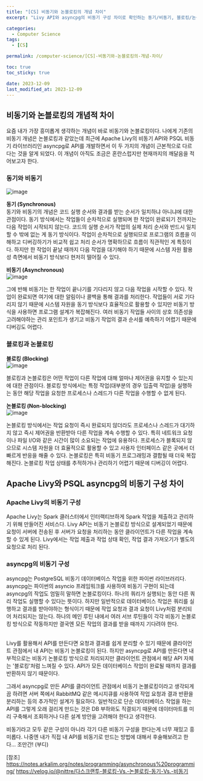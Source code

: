 ```yaml
---
title: "[CS] 비동기와 논블로킹의 개념 차이"
excerpt: "Livy API와 asyncpg의 비동기 구성 차이로 확인하는 동기/비동기, 블로킹/논블로킹의 개념"

categories:
  - Computer Science
tags:
  - [CS]

permalink: /computer-science/[CS]-비동기와-논블로킹의-개념-차이/

toc: true
toc_sticky: true

date: 2023-12-09
last_modified_at: 2023-12-09
---
```


## 비동기와 논블로킹의 개념적 차이
요즘 내가 가장 흥미롭게 생각하는 개념이 바로 비동기와 논블로킹이다.
나에게 기존의 비동기 개념은 논블로킹과 같았는데 최근에 Apache Livy의 비동기 API와 PSQL 비동기 라이브러리인 asyncpg로 API를 개발하면서 이 두 가지의 개념이 근본적으로 다르다는 것을 알게 되었다.
이 개념이 아직도 조금은 혼란스럽지만 현재까지의 깨달음을 적어보고자 한다.

### 동기와 비동기
![image](https://github.com/zisu17/zisu17.github.io/assets/108858121/89fa9316-c8c8-4daf-be7e-5654b156b573)

**동기 (Synchronous)**  
동기와 비동기의 개념은 코드 실행 순서와 결과를 받는 순서가 일치하냐 아니냐에 대한 관점이다.
동기 방식에서는 작업들이 순차적으로 실행되며 한 작업이 완료되기 전까지는 다음 작업이 시작되지 않는다.
코드의 실행 순서가 작업의 실제 처리 순서와 반드시 일치할 수 밖에 없는 게 동기 방식이다.
작업이 순차적으로 실행되므로 프로그램의 흐름을 이해하고 디버깅하기가 비교적 쉽고 처리 순서가 명확하므로 흐름이 직관적인 게 특징이다.
하지만 한 작업이 끝날 때까지 다음 작업을 대기해야 하기 때문에 시스템 자원 활용성 측면에서 비동기 방식보다 현저히 떨어질 수 있다.

**비동기 (Asynchronous)**  
![image](https://github.com/zisu17/zisu17.github.io/assets/108858121/86709dee-7c69-46a4-8e82-75b113028f26)

그에 반해 비동기는 한 작업이 끝나기를 기다리지 않고 다음 작업을 시작할 수 있다. 작업이 완료되면 여기에 대한 알림이나 콜백을 통해 결과를 처리한다.
작업들이 서로 기다리지 않기 때문에 시스템 자원을 동기 방식보다 효율적으로 활용할 수 있지만 비동기 방식을 사용하면 프로그램 설계가 복잡해진다.
여러 비동기 작업들 사이의 상호 의존성을 고려해야하는 관리 포인트가 생기고 비동기 작업의 결과 순서를 예측하기 어렵기 때문에 디버깅도 어렵다.

### 블로킹과 논블로킹
**블로킹 (Blocking)**  
![image](https://github.com/zisu17/zisu17.github.io/assets/108858121/49ee825b-1369-4b7c-90be-d3bef342b189)

블로킹과 논블로킹은 어떤 작업이 다른 작업에 대해 얼마나 제어권을 유지할 수 있는지에 대한 관점이다.
블로킹 방식에서는 특정 작업(대부분의 경우 입출력 작업)을 실행하는 동안 해당 작업을 요청한 프로세스나 스레드가 다른 작업을 수행할 수 없게 된다.

**논블로킹 (Non-blocking)**  
![image](https://github.com/zisu17/zisu17.github.io/assets/108858121/e825b8fb-834f-4069-b829-0592d374956d)

논블로킹 방식에서는 작업 요청이 즉시 완료되지 않더라도 프로세스나 스레드가 대기하지 않고 즉시 제어권을 반환받아 다른 작업을 계속 수행할 수 있다.
특히 네트워크 요청이나 파일 I/O와 같은 시간이 많이 소요되는 작업에 유용하다.
프로세스가 블록되지 않으므로 시스템 자원을 더 효율적으로 활용할 수 있고 사용자 인터페이스 같은 곳에서 더 빠르게 반응을 해줄 수 있다.
논블로킹은 특히 비동기 프로그래밍과 결합될 때 더욱 복잡해진다. 논블로킹 작업 상태를 추적하거나 관리하기 어렵기 때문에 디버깅이 어렵다.

## Apache Livy와 PSQL asyncpg의 비동기 구성 차이

### Apache Livy의 비동기 구성
Apache Livy는 Spark 클러스터에서 인터랙티브하게 Spark 작업을 제출하고 관리하기 위해 만들어진 서비스다.
Livy API는 비동기 논블로킹 방식으로 설계되었기 때문에 요청이 서버에 전송된 후 서버가 요청을 처리하는 동안 클라이언트가 다른 작업을 계속할 수 있게 된다.
Livy에서는 작업 제출과 작업 상태 확인, 작업 결과 가져오기가 별도의 요청으로 처리 된다.

### asyncpg의 비동기 구성
asyncpg는 PostgreSQL 비동기 데이터베이스 작업을 위한 파이썬 라이브러리다.
asyncpg는 파이썬의 asyncio 프레임워크를 사용하여 비동기 구현이 되는데 asyncpg의 작업도 엄밀히 말하면 논블로킹이다.
하나의 쿼리가 실행되는 동안 다른 쿼리 작업도 실행할 수 있다는 뜻이다.
하지만 일반적으로 데이터베이스 작업은 쿼리를 실행하고 결과를 받아야하는 형식이기 때문에 작업 요청과 결과 요청이 Livy처럼 분리되어 처리되지는 않는다.
하나의 메인 루틴 내에서 여러 서브 루틴들이 각각 비동기 논블로킹 방식으로 작동하지만 결국엔 모든 작업의 결과를 받을 때까지 기다려야 한다. 

<br>
Livy를 활용해서 API를 만든다면 요청과 결과를 쉽게 분리할 수 있기 때문에 클라이언트 관점에서 내 API는 비동기 논블로킹이 된다.
하지만 asyncpg로 API를 만든다면 내부적으로는 비동기 논블로킹 방식으로 처리되지만 클라이언트 관점에서 해당 API 자체는 '블로킹'처럼 느껴질 수 있다.
API가 모든 데이터베이스 작업이 완료될 때까지 결과를 반환하지 않기 때문이다.


그래서 asyncpg로 만든 API를 클라이언트 관점에서 비동기 논블로킹이라고 생각되게끔 하려면 서버 쪽에서 RabbitMQ 같은 메시지큐를 사용하여 작업 요청과 결과 반환을 분리하는 등의 추가적인 설계가 필요하다.
일반적으로 단순 데이터베이스 작업을 하는 API를 그렇게 오래 걸리게 만드는 것은 DB 부하와도 직결되기 때문에 데이터마트를 미리 구축해서 조회하거나 다른 설계 방안을 고려해야 한다고 생각한다.

비동기라고 모두 같은 구성이 아니라 각기 다른 비동기 구성을 한다는게 너무 재밌고 흥미롭다.
나중엔 내가 직접 내 API를 비동기로 만드는 방법에 대해서 후술해보려고 한다... 조만간! (부디)

[참조]  
https://notes.arkalim.org/notes/programming/asynchronous%20programming/
https://velog.io/@nittre/다스크랜투-블로킹-Vs.-논블로킹-동기-Vs.-비동기


